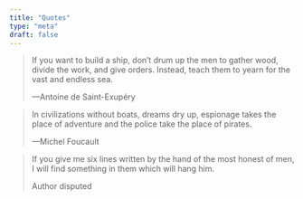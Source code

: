 ```yaml
---
title: "Quotes"
type: "meta"
draft: false
---
```


> If you want to build a ship, don’t drum up the men to gather wood, divide the
> work, and give orders. Instead, teach them to yearn for the vast and endless
> sea.
>
> —Antoine de Saint-Exupéry

> In civilizations without boats, dreams dry up, espionage takes the place of
> adventure and the police take the place of pirates.
>
> —Michel Foucault

> If you give me six lines written by the hand of the most honest of men, I
> will find something in them which will hang him.
>
> Author disputed
